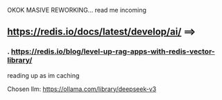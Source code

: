 OKOK MASIVE REWORKING... read me incoming  
  
## https://redis.io/docs/latest/develop/ai/  ==>
### .      https://redis.io/blog/level-up-rag-apps-with-redis-vector-library/  
  
reading up as im caching 

Chosen llm: https://ollama.com/library/deepseek-v3